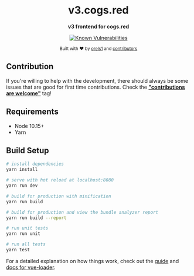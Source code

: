 <h1 align="center">v3.cogs.red</h1>
<p align="center">
  <strong>v3 frontend for cogs.red</strong>
</p>
<p align="center">
  <a href="https://snyk.io/test/github/orels1/v3.cogs.red?targetFile=package.json">
    <img src="https://snyk.io/test/github/orels1/v3.cogs.red/badge.svg?targetFile=package.json&style=flat-square" alt="Known Vulnerabilities" data-canonical-src="https://snyk.io/test/github/orels1/v3.cogs.red?targetFile=package.json" style="max-width:100%;">
  </a>
</p>

<p align="center">
  <sub>Built with ❤︎ by
  <a href="https://twitter.com/orels1_">orels1</a> and
  <a href="https://github.com/orels1/v3.cogs.red/graphs/contributors">
    contributors
  </a>
</p>

## Contribution

If you're willing to help with the development, there should always be some issues that are good for first time contributions. Check the [**"contributions are welcome"**](https://github.com/orels1/v3.cogs.red/issues?q=is%3Aopen+is%3Aissue+label%3A%22contributions+are+welcome%22) tag!

## Requirements

- Node 10.15+
- Yarn

## Build Setup

```bash
# install dependencies
yarn install

# serve with hot reload at localhost:8080
yarn run dev

# build for production with minification
yarn run build

# build for production and view the bundle analyzer report
yarn run build --report

# run unit tests
yarn run unit

# run all tests
yarn test
```

For a detailed explanation on how things work, check out the [guide](http://vuejs-templates.github.io/webpack/) and [docs for vue-loader](http://vuejs.github.io/vue-loader).
